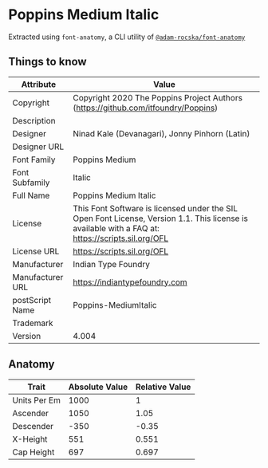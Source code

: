# Poppins Medium Italic

Extracted using `font-anatomy`, a CLI utility of
[`@adam-rocska/font-anatomy`](https://github.com/adam-rocska/font-anatomy)

## Things to know

| Attribute        | Value                                                                                                                                             |
| ---------------- | ------------------------------------------------------------------------------------------------------------------------------------------------- |
| Copyright        | Copyright 2020 The Poppins Project Authors (https://github.com/itfoundry/Poppins)                                                                 |
| Description      |                                                                                                                                                   |
| Designer         | Ninad Kale (Devanagari), Jonny Pinhorn (Latin)                                                                                                    |
| Designer URL     |                                                                                                                                                   |
| Font Family      | Poppins Medium                                                                                                                                    |
| Font Subfamily   | Italic                                                                                                                                            |
| Full Name        | Poppins Medium Italic                                                                                                                             |
| License          | This Font Software is licensed under the SIL Open Font License, Version 1.1. This license is available with a FAQ at: https://scripts.sil.org/OFL |
| License URL      | https://scripts.sil.org/OFL                                                                                                                       |
| Manufacturer     | Indian Type Foundry                                                                                                                               |
| Manufacturer URL | https://indiantypefoundry.com                                                                                                                     |
| postScript Name  | Poppins-MediumItalic                                                                                                                              |
| Trademark        |                                                                                                                                                   |
| Version          | 4.004                                                                                                                                             |

## Anatomy

| Trait        | Absolute Value | Relative Value |
| ------------ | -------------- | -------------- |
| Units Per Em | 1000           | 1              |
| Ascender     | 1050           | 1.05           |
| Descender    | -350           | -0.35          |
| X-Height     | 551            | 0.551          |
| Cap Height   | 697            | 0.697          |

